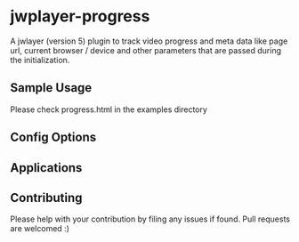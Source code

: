 # jwplayer-progress

A jwlayer (version 5) plugin to track video progress and meta data like page url, current browser / device and other parameters that are passed during the initialization.

## Sample Usage

Please check progress.html in the examples directory

## Config Options


## Applications

## Contributing

Please help with your contribution by filing any issues if found. Pull requests are welcomed :)
